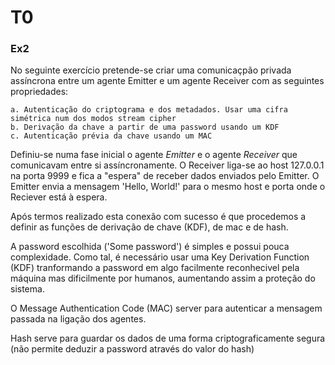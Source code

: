 # T0

### Ex2

No seguinte exercício pretende-se criar uma comunicaçpão privada assíncrona entre um agente Emitter e um agente Receiver com as seguintes propriedades:

    a. Autenticação do criptograma e dos metadados. Usar uma cifra simétrica num dos modos stream cipher
    b. Derivação da chave a partir de uma password usando um KDF
    c. Autenticação prévia da chave usando um MAC
    
Definiu-se numa fase inicial o agente *Emitter* e o agente *Receiver* que comunicavam entre si assíncronamente. O Receiver liga-se ao host 127.0.0.1 na porta 9999 e fica a "espera" de receber dados enviados pelo Emitter. O Emitter envia a mensagem 'Hello, World!' para o mesmo host e porta onde o Reciever está à espera.

Após termos realizado esta conexão com sucesso é que procedemos a definir as funções de derivação de chave (KDF), de mac e de hash.

A password escolhida ('Some password') é simples e possui pouca complexidade. Como tal, é necessário usar uma Key Derivation Function (KDF) tranformando a password em algo facilmente reconhecivel pela máquina mas dificilmente por humanos, aumentando assim a proteção do sistema.

O Message Authentication Code (MAC) server para autenticar a mensagem passada na ligação dos agentes.

Hash serve para guardar os dados de uma forma criptograficamente segura (não permite deduzir a password através do valor do hash)

